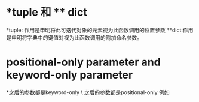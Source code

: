 # *tuple 和 ** dict
 *tuple: 作用是申明将此可迭代对象的元素视为此函数调用的位置参数
 **dict:作用是申明将字典中的键值对视为此函数调用的附加命名参数。
# positional-only parameter and keyword-only parameter
\*之后的参数都是keyword-only
\ 之后的参数都是positional-only
例如



